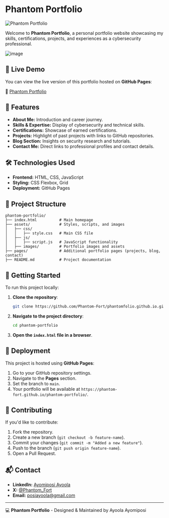# Phantom Portfolio

![Phantom Portfolio](https://github.com/Phantom-Fort/Phantom-Portfolio/blob/main/images/banner.png)

Welcome to **Phantom Portfolio**, a personal portfolio website showcasing my skills, certifications, projects, and experiences as a cybersecurity professional.

![image](https://github.com/user-attachments/assets/3b97b7a7-81af-4c3f-98ff-50f5bf18fde6)

## 🚀 Live Demo

You can view the live version of this portfolio hosted on **GitHub Pages**:

🔗 [Phantom Portfolio](https://phantom-fort.github.io/Phantomfolio/)

## 📌 Features

- **About Me:** Introduction and career journey.
- **Skills & Expertise:** Display of cybersecurity and technical skills.
- **Certifications:** Showcase of earned certifications.
- **Projects:** Highlight of past projects with links to GitHub repositories.
- **Blog Section:** Insights on security research and tutorials.
- **Contact Me:** Direct links to professional profiles and contact details.

## 🛠️ Technologies Used

- **Frontend:** HTML, CSS, JavaScript
- **Styling:** CSS Flexbox, Grid
- **Deployment:** GitHub Pages

## 📂 Project Structure

```
phantom-portfolio/
├── index.html          # Main homepage
├── assets/             # Styles, scripts, and images
│   ├── css/
│   │   ├── style.css   # Main CSS file
│   ├── js/
│   │   ├── script.js   # JavaScript functionality
│   ├── images/         # Portfolio images and assets
├── pages/              # Additional portfolio pages (projects, blog, contact)
├── README.md           # Project documentation
```

## 🚀 Getting Started

To run this project locally:

1. **Clone the repository**:
   ```sh
   git clone https://github.com/Phantom-Fort/phantomfolio.github.io.git
   ```

2. **Navigate to the project directory**:
   ```sh
   cd phantom-portfolio
   ```

3. **Open the `index.html` file in a browser**.

## 🎯 Deployment

This project is hosted using **GitHub Pages**:

1. Go to your GitHub repository settings.
2. Navigate to the **Pages** section.
3. Set the branch to `main`.
4. Your portfolio will be available at `https://phantom-fort.github.io/phantom-portfolio/`.

## 🤝 Contributing

If you'd like to contribute:

1. Fork the repository.
2. Create a new branch (`git checkout -b feature-name`).
3. Commit your changes (`git commit -m "Added a new feature"`).
4. Push to the branch (`git push origin feature-name`).
5. Open a Pull Request.

## 📬 Contact

- **LinkedIn:** [Ayomiposi Ayoola](http://www.linkedin.com/in/ayoola-ayomiposi-phantom)
- **X:** [@Phantom_Fort](https://x.com/Phantom_Secure)
- **Email:** posiayoola@gmail.com

---
💻 **Phantom Portfolio** - Designed & Maintained by Ayoola Ayomiposi

